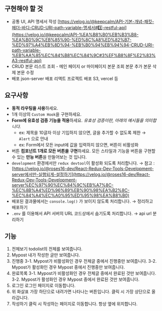 ## 구현해야 할 것

- 공통
  UI, API 명세서 작성
  [https://velog.io/@keepcalm/API-기본-개념-패킷-헤더-바디-CRUD-URI-path-variable-명세서#3️⃣-restful-api](https://velog.io/@keepcalm/API-%EA%B8%B0%EB%B3%B8-%EA%B0%9C%EB%85%90-%ED%8C%A8%ED%82%B7-%ED%97%A4%EB%8D%94-%EB%B0%94%EB%94%94-CRUD-URI-path-variable-%EB%AA%85%EC%84%B8%EC%84%9C#3%EF%B8%8F%E2%83%A3-restful-api)
- CRUD
  본문 리스트 조회 - 메인 페이지 or 마이페이지
  본문 조회
  본문 추가
  본문 삭제
  본문 수정
- 배포
  json-server 배포
  리액트 프로젝트 배포 S3, vercel 등

## 요구사항

- **동적 라우팅을 사용**하세요.
- 1개 이상의 `Custom Hook`을 구현하세요.
- **Form에 유효성 검증 기능을 적용**하세요. _유효성 검증이란, 아래의 예시들을 의미합니다._
  - ex: 제목을 10글자 이상 기입하지 않으면, 글을 추가할 수 없도록 제한 → `Alert` 으로 안내
  - ex: Form에서 모든 input에 값을 입력하지 않으면, 버튼이 비활성화
- 버튼 **컴포넌트 1개로 모든 버튼을 구현**하세요. 모든 스타일과 기능을 버튼을 구현할 수 있는 **만능 버튼**을 만들어보는 것 입니다.
- `development` 환경에서만 `redux devtool`이 활성화 되도록 처리합니다.
  → 참고 : [https://velog.io/@roses16-dev/React-Redux-Dev-Tools-Development-server에서만-실행되게-설정하기](https://velog.io/@roses16-dev/React-Redux-Dev-Tools-Development-server%EC%97%90%EC%84%9C%EB%A7%8C-%EC%8B%A4%ED%96%89%EB%90%98%EA%B2%8C-%EC%84%A4%EC%A0%95%ED%95%98%EA%B8%B0)
- 배포된 결과물에서는 `console.log()` 가 보이지 않도록 처리합니다.
  → 정리하고 배포하기
- `.env` 를 이용해서 API 서버의 URL 코드상에서 숨기도록 처리합니다.
  → api url 분리하기

## 기능

1. 전체보기
   todolist의 전체를 보여줍니다.
2. Mypost
   내가 작성한 글만 보여줍니다.
3. 진행중
   3-1. Mypost가 비활성화인 경우
   전체글 중에서 진행중만 보여줍니다.
   3-2. Mypost가 활성화인 경우
   Mypost 중에서 진행중만 보여줍니다.
4. 완료목록
   3-1. Mypost가 비활성화인 경우
   전체글 중에서 완료된 것만 보여줍니다.
   3-2. Mypost가 활성화인 경우
   Mypost 중에서 완료된 것만 보여줍니다.
5. 로그인
   로그인 페이지로 이동합니다.
6. 위 화살표
   가장 하단으로 내려가면 나타나는 버튼입니다.
   클릭 시 가장 상단으로 올라갑니다.
7. 작성하기
   클릭 시 작성하는 페이지로 이동합니다.
   항상 옆에 위치합니다.
